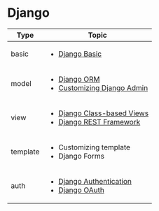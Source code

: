 # Django

|Type|Topic|
|---|---|
|basic|<ul><li>[Django Basic](src/django_basic)</li></ul>|
|model|<ul><li>[Django ORM](src/django_orm/)</li><li>[Customizing Django Admin](src/django_admin)</li></ul>|
|view|<ul><li>[Django Class-based Views](src/django_cbv)</li><li>[Django REST Framework](src/django_rest_framework)</li></ul>|
|template|<ul><li>Customizing template</li><li>Django Forms</li></ul>|
|auth|<ul><li>[Django Authentication](src/django_auth)</li><li>[Django OAuth](src/django_oauth)</li></ul>|

[//]: # (testing, i18n)

